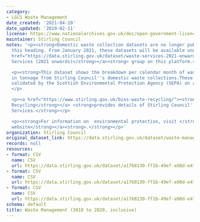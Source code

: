 ```yaml
---
category:
- LGCS Waste Management
date_created: '2021-04-19'
date_updated: '2019-02-11'
license: https://www.nationalarchives.gov.uk/doc/open-government-licence/version/3/
maintainer: Stirling Council
notes: '<p><strong>Domestic waste collection datasets are no longer published under
  this heading. From January 2021, these datasets will be available under the </strong><a
  href="https://data.stirling.gov.uk/dataset/waste-services-2021-onwards"><strong>Waste
  Services (2021 onwards)</strong></a><strong> group on this platform.</strong></p>

  <p><strong>This dataset shows the breakdown per calendar month of waste received
  in tonnage from Stirling Council''s domestic waste collections.These figures are
  validated by the Scottish Environmental Protection Agency (SEPA) on an annual basis</strong>
  </p>

  <p><a href="https://www.stirling.gov.uk/bins-waste-recycling/"><strong>Bins &amp;
  Recycling</strong></a> <strong>provides details of Stirling Council''s Waste Management
  Services.</strong></p>

  <p><strong>For information on  environmental protection, visit </strong><a href="https://www.sepa.org.uk/"><strong>SEPA''s
  website</strong></a><strong>.</strong></p>'
organization: Stirling Council
original_dataset_link: https://data.stirling.gov.uk/dataset/waste-management
records: null
resources:
- format: CSV
  name: CSV
  url: https://data.stirling.gov.uk/dataset/a1768130-ff1b-49ef-a98d-e474ab8a94e0/resource/1dc20298-7291-4937-ad19-6e66566b8d6c/download/20190322-waste-management-january-to-december-2018.csv
- format: CSV
  name: CSV
  url: https://data.stirling.gov.uk/dataset/a1768130-ff1b-49ef-a98d-e474ab8a94e0/resource/d5fa214b-1cd3-4b4d-9624-f91e302ba1d2/download/20200116-waste-management-january-to-december-2019.csv
- format: CSV
  name: CSV
  url: https://data.stirling.gov.uk/dataset/a1768130-ff1b-49ef-a98d-e474ab8a94e0/resource/22683cc9-d7fc-4a87-8001-c9dc4e4e4a62/download/20210115-waste-management-january-to-december-2020.csv
schema: default
title: Waste Management (2018 to 2020, inclusive)
---
```

